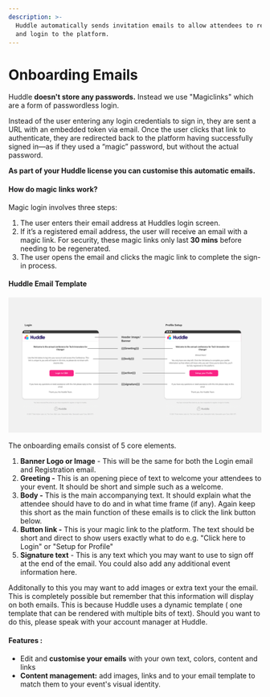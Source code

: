 ```yaml
---
description: >-
  Huddle automatically sends invitation emails to allow attendees to register
  and login to the platform.
---
```


# Onboarding Emails

Huddle **doesn't store any passwords.** Instead we use "Magiclinks" which are a form of passwordless login.

Instead of the user entering any login credentials to sign in, they are sent a URL with an embedded token via email. Once the user clicks that link to authenticate, they are redirected back to the platform having successfully signed in—as if they used a “magic” password, but without the actual password.

**As part of your Huddle license you can customise this automatic emails.**

#### How do magic links work? <a id="071ea0"></a>

Magic login involves three steps:

1. The user enters their email address at Huddles login screen.
2. If it’s a registered email address, the user will receive an email with a magic link. For security, these magic links only last **30 mins** before needing to be regenerated.
3. The user opens the email and clicks the magic link to complete the sign-in process.

#### Huddle Email Template <a id="40bf34"></a>

![Structure of email template](../.gitbook/assets/huddle-emails.png)



The onboarding emails consist of 5 core elements.

1. **Banner Logo or Image** - This will be the same for both the Login email and Registration email.
2. **Greeting -** This is an opening piece of text to welcome your attendees to your event. It should be short and simple such as a welcome.
3. **Body -** This is the main accompanying text. It should explain what the attendee should have to do and in what time frame \(if any\). Again keep this short as the main function of these emails is to click the link button below.
4. **Button link -** This is your magic link to the platform. The text should be short and direct to show users exactly what to do e.g. "Click here to Login" or "Setup for Profile"
5. **Signature text** - This is any text which you may want to use to sign off at the end of the email. You could also add any additional event information here.

Additonally to this you may want to add images or extra text your the email. This is completely possible but remember that this information will display on both emails. This is because Huddle uses a dynamic template \( one template that can be rendered with multiple bits of text\). Should you want to do this, please speak with your account manager at Huddle.

#### Features : <a id="923c5b"></a>

* Edit and **customise your emails** with your own text, colors, content and links
* **Content management:** add images, links and to your email template to match them to your event's visual identity.

